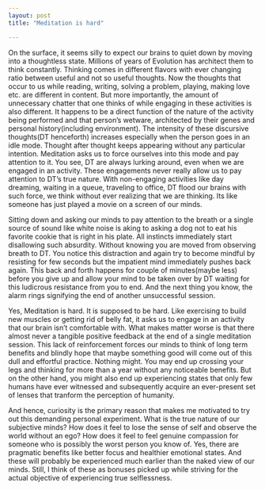 ```yaml
---
layout: post
title: "Meditation is hard"

---
```

On the surface, it seems silly to expect our brains to quiet down by moving into a thoughtless state. Millions of years of Evolution has architect them to think constantly. Thinking comes in different flavors with ever changing ratio between useful and not so useful thoughts. Now the thoughts that occur to us while reading, writing, solving a problem, playing, making love etc. are different in content. But more importantly, the amount of unnecessary chatter that one thinks of while engaging in these activities is also different. It happens to be a direct function of the nature of the activity being performed and that person’s wetware, architected by their genes and personal history(including environment). The intensity of these discursive thoughts(DT henceforth) increases especially when the person goes in an idle mode. Thought after thought keeps appearing without any particular intention. Meditation asks us to force ourselves into this mode and pay attention to it. You see, DT are always lurking around, even when we are engaged in an activity. These engagements never really allow us to pay attention to DT’s true nature. With non-engaging activities like day dreaming, waiting in a queue, traveling to office, DT flood our brains with such force, we think without ever realizing that we are thinking. Its like someone has just played a movie on a screen of our minds. 

Sitting down and asking our minds to pay attention to the breath or a single source of sound like white noise is aking to asking a dog not to eat his favorite cookie that is right in his plate. All instincts immediately start disallowing such absurdity. Without knowing you are moved from observing breath to DT. You notice this distraction and again try to become mindful by resisting for few seconds but the impatient mind immediately pushes back again. This back and forth happens for couple of minutes(maybe less) before you give up and allow your mind to be taken over by DT waiting for this ludicrous resistance from you to end. And the next thing you know, the alarm rings signifying the end of another unsuccessful session.

Yes, Meditation is hard. It is supposed to be hard. Like exercising to build new muscles or getting rid of belly fat, it asks us to engage in an activity that our brain isn’t comfortable with. What makes matter worse is that there almost never a tangible positive feedback at the end of a single meditation session. This lack of reinforcement forces our minds to think of long term benefits and blindly hope that maybe something good will come out of this dull and effortful practice. Nothing might. You may end up crossing your legs and thinking for more than a year without any noticeable benefits. But on the other hand, you might also end up experiencing states that only few humans have ever witnessed and subsequently acquire an ever-present set of lenses that tranform the perception of humanity.

And hence, curiosity is the primary reason that makes me motivated to try out this demanding personal experiment. What is the true nature of our subjective minds? How does it feel to lose the sense of self and observe the world without an ego? How does it feel to feel genuine compassion for someone who is possibly the worst person you know of. Yes, there are pragmatic benefits like better focus and healthier emotional states. And these will probably be experienced much earlier than the naked view of our minds. Still, I think of these as bonuses picked up while striving for the actual objective of experiencing true selflessness.

